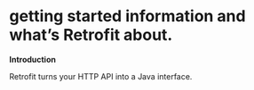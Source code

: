 # getting started information and what’s Retrofit about.
 
 **Introduction**

Retrofit turns your HTTP API into a Java interface.
